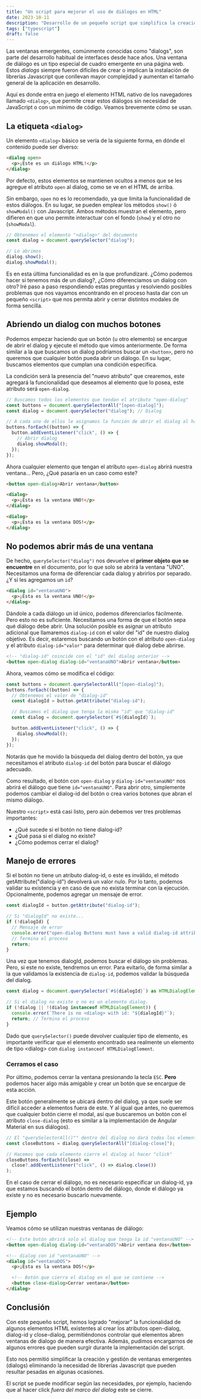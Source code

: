 ```yaml
---
title: "Un script para mejorar el uso de diálogos en HTML"
date: 2023-10-11
description: "Desarrollo de un pequeño script que simplifica la creación y gestión de dialogs."
tags: ["typescript"]
draft: false
---
```


Las ventanas emergentes, comúnmente conocidas como "dialogs", son parte del desarrollo habitual de interfaces desde hace años. Una ventana de diálogo es un tipo especial de cuadro emergente en una página web. Estos _dialogs_ siempre fueron difíciles de crear o implican la instalación de librerías Javascript que conllevan mayor complejidad y aumentan el tamaño general de la aplicación en desarrollo.

Aquí es donde entra en juego el elemento HTML nativo de los navegadores llamado `<dialog>`, que permite crear estos diálogos sin necesidad de JavaScript o con un mínimo de código. Veamos brevemente cómo se usan.

## La etiqueta `<dialog>`

Un elemento `<dialog>` básico se vería de la siguiente forma, en dónde el contenido puede ser diverso:

```html
<dialog open>
  <p>¡Este es un diálogo HTML!</p>
</dialog>
```

Por defecto, estos elementos se mantienen ocultos a menos que se les agregue el atributo `open` al dialog, como se ve en el HTML de arriba.

Sin embargo, `open` no es lo recomendado, ya que limita la funcionalidad de estos diálogos. En su lugar, se pueden emplear los métodos `show()` ó `showModal()` con Javascript. Ambos métodos muestran el elemento, pero difieren en que uno permite interactuar con el fondo (`show`) y el otro no (`showModal`).

```typescript
// Obtenemos el elemento "<dialog>" del documento
const dialog = document.querySelector("dialog");

// Lo abrimos
dialog.show();
dialog.showModal();
```

Es en esta última funcionalidad es en la que profundizaré. ¿Cómo podemos hacer si tenemos más de un dialog?, ¿Cómo diferenciamos un dialog con otro? Iré paso a paso respondiendo estas preguntas y resolviendo posibles problemas que nos vayamos encontrando en el proceso hasta dar con un pequeño `<script>` que nos permita abrir y cerrar distintos modales de forma sencilla.

## Abriendo un dialog con muchos botones

Podemos empezar haciendo que un botón (u otro elemento) se encargue de abrir el dialog y ejecute el método que vimos anteriormente. De forma similar a la que buscamos un dialog podríamos buscar un `<button>`, pero no queremos que cualquier botón pueda abrir un diálogo. En su lugar, buscamos elementos que cumplan una condición específica.

La condición será la presencia del "nuevo atributo" que crearemos, este agregará la funcionalidad que deseamos al elemento que lo posea, este atributo será `open-dialog`.

```typescript
// Buscamos todos los elementos que tendan el atributo "open-dialog"
const buttons = document.querySelectorAll("[open-dialog]");
const dialog = document.querySelector("dialog"); // Dialog

// A cada uno de ellos le asignamos la función de abrir el dialog al hacer "click"
buttons.forEach((button) => {
  button.addEventListener("click", () => {
    // Abrir dialog
    dialog.showModal();
  });
});
```

Ahora cualquier elemento que tengan el atributo `open-dialog` abrirá nuestra ventana... Pero, ¿Qué pasaría en un caso como este?

```html
<button open-dialog>Abrir ventana</button>

<dialog>
  <p>¡Esta es la ventana UNO!</p>
</dialog>

<dialog>
  <p>¡Esta es la ventana DOS!</p>
</dialog>
```

## No podemos abrir más de una ventana

De hecho, `querySelector("dialog")` nos devuelve el **primer objeto que se encuentre** en el documento, por lo que solo se abrirá la ventana "UNO". Necesitamos una forma de diferenciar cada dialog y abrirlos por separado. ¿Y si les agregamos un `id`?

```html
<dialog id="ventanaUNO">
  <p>¡Esta es la ventana UNO!</p>
</dialog>
```

Dándole a cada diálogo un id único, podemos diferenciarlos fácilmente. Pero esto no es suficiente. Necesitamos una forma de que el botón sepa qué diálogo debe abrir. Una solución posible es asignar un atributo adicional que llamaremos `dialog-id` con el valor del "id" de nuestro dialog objetivo. Es decir, estaremos buscando un botón con el atributo `open-dialog` y el atributo `dialog-id="valor"` para determinar qué dialog debe abrirse.

```html
<!-- "dialog-id" coincide con el "id" del dialog anterior -->
<button open-dialog dialog-id="ventanaUNO">Abrir ventana</button>
```

Ahora, veamos cómo se modifica el código:

```typescript
const buttons = document.querySelectorAll("[open-dialog]");
buttons.forEach((button) => {
  // Obtenemos el valor de "dialog-id"
  const dialogId = button.getAttribute("dialog-id");

  // Buscamos el dialog que tenga la misma "id" que "dialog-id"
  const dialog = document.querySelector(`#${dialogId}`);

  button.addEventListener("click", () => {
    dialog.showModal();
  });
});
```

Notarás que he movido la búsqueda del dialog dentro del botón, ya que necesitamos el atributo `dialog-id` del botón para buscar el diálogo adecuado.

Como resultado, el botón con `open-dialog` y `dialog-id="ventanaUNO"` nos abrirá el diálogo que tiene `id="ventanaUNO"`. Para abrir otro, simplemente podemos cambiar el dialog-id del botón o crea varios botones que abran el mismo diálogo.

Nuestro `<script>` está casi listo, pero aún debemos ver tres problemas importantes:

- ¿Qué sucede si el botón no tiene dialog-id?
- ¿Qué pasa si el dialog no existe?
- ¿Cómo podemos cerrar el dialog?

## Manejo de errores

Si el botón no tiene un atributo dialog-id, o este es inválido, el método getAttribute("dialog-id") devolverá un valor nulo. Por lo tanto, podemos validar su existencia y en caso de que no exista terminar con la ejecución. Opcionalmente, podemos agregar un mensaje de error.

```typescript
const dialogId = button.getAttribute("dialog-id");

// Si "dialogId" no existe...
if (!dialogId) {
  // Mensaje de error
  console.error("open-dialog Buttons must have a valid dialog-id attribute");
  // Termina el proceso
  return;
}
```

Una vez que tenemos dialogId, podemos buscar el diálogo sin problemas. Pero, si este no existe, tendremos un error. Para evitarlo, de forma similar a la que validamos la existencia de `dialog-id`, podemos validar la búsqueda del dialog.

```typescript
const dialog = document.querySelector(`#${dialogId}`) as HTMLDialogElement;

// Si el dialog no existe o no es un elemento dialog.
if (!dialog || !(dialog instanceof HTMLDialogElement)) {
  console.error(`There is no <dialog> with id: "${dialogId}"`);
  return; // Termina el proceso
}
```

Dado que `querySelector()` puede devolver cualquier tipo de elemento, es importante verificar que el elemento encontrado sea realmente un elemento de tipo \<dialog\> con `dialog instanceof HTMLDialogElement`.

### Cerramos el caso

Por último, podemos cerrar la ventana presionando la tecla `ESC`. **Pero** podemos hacer algo más amigable y crear un botón que se encargue de esta acción.

Este botón generalmente se ubicará dentro del dialog, ya que suele ser difícil acceder a elementos fuera de este. Y al igual que antes, no queremos que cualquier botón cierre el modal, así que buscaremos un botón con el atributo `close-dialog` (esto es similar a la implementación de Angular Material en sus diálogos).

```typescript
// El "querySelectorAll()"" dentro del dialog no dará todos los elementos que tengan el atributo "dialog-close"
const closeButtons = dialog.querySelectorAll("[dialog-close]");

// Hacemos que cada elemento cierre el dialog al hacer "click"
closeButtons.forEach((close) =>
  close?.addEventListener("click", () => dialog.close())
);
```

En el caso de cerrar el diálogo, no es necesario especificar un dialog-id, ya que estamos buscando el botón dentro del diálogo, donde el diálogo ya existe y no es necesario buscarlo nuevamente.

## Ejemplo

Veamos cómo se utilizan nuestras ventanas de diálogo:

```html
<!-- Este botón abrirá solo el dialog que tenga la id "ventanaUNO" -->
<button open-dialog dialog-id="ventanaDOS">Abrir ventana dos</button>

<!-- dialog con id "ventanaUNO" -->
<dialog id="ventanaDOS">
  <p>¡Esta es la ventana DOS!</p>

  <!-- Botón que cierra el dialog en el que se contiene -->
  <button close-dialog>Cerrar ventana</button>
</dialog>
```

## Conclusión

Con este pequeño script, hemos logrado "mejorar" la funcionalidad de algunos elementos HTML existentes al crear los atributos open-dialog, dialog-id y close-dialog, permitiéndonos controlar qué elementos abren ventanas de dialogo de manera efectiva. Además, pudimos encargarnos de algunos errores que pueden surgir durante la implementación del script.

Esto nos permitió simplificar la creación y gestión de ventanas emergentes (dialogs) eliminando la necesidad de librerías Javascript que pueden resultar pesadas en algunas ocasiones.

El script se puede modificar según las necesidades, por ejemplo, haciendo que al hacer click _fuera del marco del dialog_ este se cierre.
